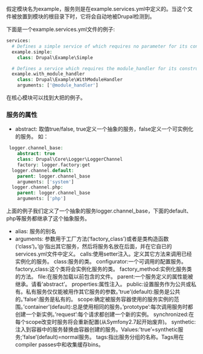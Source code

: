 假定模块名为example，服务则是在example.services.yml中定义的。当这个文件被放置到模块的根目录下时，它将会自动地被Drupal检测到。

下面是一个example.services.yml文件的例子:
```php
services:
  # Defines a simple service of which requires no parameter for its constructor.
  example.simple:
    class: Drupal\Example\Simple

  # Defines a service which requires the module_handler for its constructor.
  example.with_module_handler
    class: Drupal\Example\WithModuleHandler
    arguments: ['@module_handler']
```

在核心模块可以找到大把的例子。


### 服务的属性

* abstract: 取值true/false, true定义一个抽象的服务，false定义一个可实例化的服务。
如：
```php
 logger.channel_base:
    abstract: true
    class: Drupal\Core\Logger\LoggerChannel
    factory: logger.factory:get
  logger.channel.default:
    parent: logger.channel_base
    arguments: ['system']
  logger.channel.php:
    parent: logger.channel_base
    arguments: ['php']             
```
上面的例子我们定义了一个抽象的服务logger.channel_base，下面的default、php等服务都继承了这个抽象服务。

* alias: 服务的别名
* arguments: 参数用于工厂方法(‘factory_class’)或者是类构造函数(‘class’)。’@’指出其它服务，然后将服务名放在后面，并在它自已的services.yml文件中定义。
    calls:使用setter注入。定义其它方法来调用已经实例化的服务。
    class:服务的类。
    configurator:一个可调用的配置服务。
    factory_class:这个类将会实例化服务的类。
    factory_method:实例化服务类的方法。
    file:在服务加载以前包含的文件。
    parent:一个服务定义的属性能被继承。请看’abstract’。
    properties:属性注入。
    public:设置服务作为公共或私有。私有服务仅仅能被用作其它服务的参数。’true’(default):服务是公共的。’false’:服务是私有的。
    scope:确定被服务容器使用的服务实例的范围。’container’(default):总是使用相同的服务。’prototype’:每次调用服务时都创建一个新实例。’request’:每个请求都创建一个新的实例。
    synchronized:在每个scope改变时服务将会重新配置(从Symfony2.7起开始废弃)。
    synthetic:注入到容器中的服务替换由容器创建的服务。Values:’true’=synthetic服务;’false’(default)=normal服务。
    tags:指出服务分组的名称。Tags用在compiler passes中和收集缓存bins。
